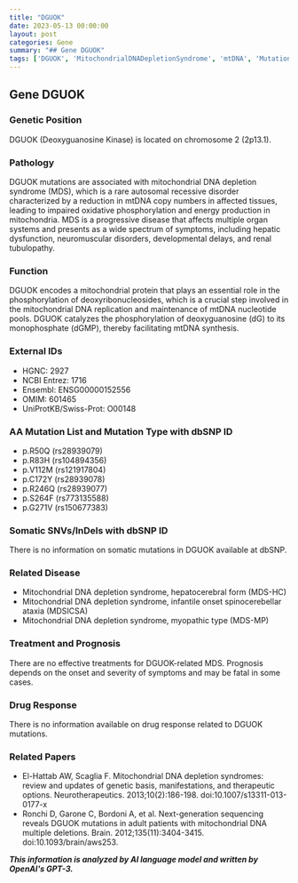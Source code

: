 ```yaml
---
title: "DGUOK"
date: 2023-05-13 00:00:00
layout: post
categories: Gene
summary: "## Gene DGUOK"
tags: ['DGUOK', 'MitochondrialDNADepletionSyndrome', 'mtDNA', 'Mutation', 'Pathology', 'Function', 'Treatment', 'Prognosis']
---
```


## Gene DGUOK

### Genetic Position
DGUOK (Deoxyguanosine Kinase) is located on chromosome 2 (2p13.1).

### Pathology
DGUOK mutations are associated with mitochondrial DNA depletion syndrome (MDS), which is a rare autosomal recessive disorder characterized by a reduction in mtDNA copy numbers in affected tissues, leading to impaired oxidative phosphorylation and energy production in mitochondria. MDS is a progressive disease that affects multiple organ systems and presents as a wide spectrum of symptoms, including hepatic dysfunction, neuromuscular disorders, developmental delays, and renal tubulopathy.

### Function
DGUOK encodes a mitochondrial protein that plays an essential role in the phosphorylation of deoxyribonucleosides, which is a crucial step involved in the mitochondrial DNA replication and maintenance of mtDNA nucleotide pools. DGUOK catalyzes the phosphorylation of deoxyguanosine (dG) to its monophosphate (dGMP), thereby facilitating mtDNA synthesis.

### External IDs
- HGNC: 2927
- NCBI Entrez: 1716
- Ensembl: ENSG00000152556
- OMIM: 601465
- UniProtKB/Swiss-Prot: O00148

### AA Mutation List and Mutation Type with dbSNP ID
- p.R50Q (rs28939079)
- p.R83H (rs104894356)
- p.V112M (rs121917804)
- p.C172Y (rs28939078)
- p.R246Q (rs28939077)
- p.S264F (rs773135588)
- p.G271V (rs150677383)

### Somatic SNVs/InDels with dbSNP ID
There is no information on somatic mutations in DGUOK available at dbSNP.

### Related Disease
- Mitochondrial DNA depletion syndrome, hepatocerebral form (MDS-HC)
- Mitochondrial DNA depletion syndrome, infantile onset spinocerebellar ataxia (MDSICSA)
- Mitochondrial DNA depletion syndrome, myopathic type (MDS-MP)

### Treatment and Prognosis
There are no effective treatments for DGUOK-related MDS. Prognosis depends on the onset and severity of symptoms and may be fatal in some cases.

### Drug Response
There is no information available on drug response related to DGUOK mutations.

### Related Papers
- El-Hattab AW, Scaglia F. Mitochondrial DNA depletion syndromes: review and updates of genetic basis, manifestations, and therapeutic options. Neurotherapeutics. 2013;10(2):186-198. doi:10.1007/s13311-013-0177-x
- Ronchi D, Garone C, Bordoni A, et al. Next-generation sequencing reveals DGUOK mutations in adult patients with mitochondrial DNA multiple deletions. Brain. 2012;135(11):3404-3415. doi:10.1093/brain/aws253.

**_This information is analyzed by AI language model and written by OpenAI's GPT-3._**